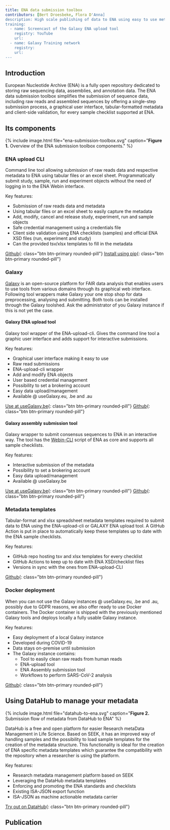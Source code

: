 ```yaml
---
title: ENA data submission toolbox
contributors: [Bert Droesbeke, Flora D'Anna] 
description: High scale publishing of data to ENA using easy to use metadata templates. 
training:
  - name: Screencast of the Galaxy ENA upload tool
    registry: YouTube
    url:
  - name: Galaxy Training network
    registry: 
    url:
---
```



## Introduction 

European Nucleotide Archive (ENA) is a fully open repository dedicated to storing raw sequencing data, assemblies, and annotation data. The ENA data submission toolbox simplifies the submission of sequence data, including raw reads and assembled sequences by offering a single-step submission process, a graphical user interface, tabular-formatted metadata and client-side validation, for every sample checklist supported at ENA.


## Its components

{% include image.html file="ena-submission-toolbox.svg" caption="<b>Figure 1.</b> Overview of the ENA submission toolbox components." %}


### ENA upload CLI

Command line tool allowing submission of raw reads data and respective metadata to ENA using tabular files or an excel sheet. Programmatically submit study, sample, run and experiment objects without the need of logging in to the ENA Webin interface. 

Key features:
- Submission of raw reads data and metadata
- Using tabular files or an excel sheet to easily capture the metadata
- Add, modify, cancel and release study, experiment, run and sample objects
- Safe credential management using a credentials file
- Client side validation using ENA checklists (samples) and official ENA XSD files (run, experiment and study)
- Can the provided tsv/xlsx templates to fill in the metadata

[<i class="fa-brands fa-github me-2"></i>Github](https://github.com/usegalaxy-eu/ena-upload-cli){: class="btn btn-primary rounded-pill"}
[<i class="fa-solid fa-download me-2"></i>Install using pip](https://pypi.org/project/ena-upload-cli/){: class="btn btn-primary rounded-pill"}

### Galaxy

[Galaxy](https://galaxyproject.org/eu/) is an open-source platform for FAIR data analysis that enables users to use tools from various domains through its graphical web interface.
Following tool wrappers make Galaxy your one stop shop for data preprocessing, analysing and submitting. Both tools can be installed through the Galaxy toolshed. Ask the administrator of you Galaxy instance if this is not yet the case.

#### Galaxy ENA upload tool

Galaxy tool wrapper of the ENA-upload-cli. Gives the command line tool a graphic user interface and adds support for interactive submissions. 

Key features:
- Graphical user interface making it easy to use
- Raw read submissions
- ENA-upload-cli wrapper
- Add and modify ENA objects
- User based credential management
- Possibility to set a brokering account
- Easy data upload/management
- Available @ useGalaxy.eu, .be and .au

[<i class="fa-solid fa-play me-2"></i>Use at useGalaxy.be](https://usegalaxy.be/?tool_id=toolshed.g2.bx.psu.edu%2Frepos%2Fiuc%2Fena_upload%2Fena_upload){: class="btn btn-primary rounded-pill"}
[<i class="fa-brands fa-github me-2"></i>Github](https://github.com/galaxyproject/tools-iuc/tree/master/tools/ena_upload){: class="btn btn-primary rounded-pill"}



#### Galaxy assembly submission tool

Galaxy wrapper to submit consensus sequences to ENA in an interactive way. The tool has the [Webin-CLI](https://github.com/enasequence/webin-cli) script of ENA as core and supports all sample checklists.

Key features:
- Interactive submission of the metadata
- Possibility to set a brokering account
- Easy data upload/management
- Available @ useGalaxy.be

[<i class="fa-solid fa-play me-2"></i>Use at useGalaxy.be](https://usegalaxy.be/?tool_id=toolshed.g2.bx.psu.edu%2Frepos%2Fieguinoa%2Fena_webin_cli%2Fena_consensus_submit){: class="btn btn-primary rounded-pill"}
[<i class="fa-brands fa-github me-2"></i>Github](https://github.com/usegalaxy-be/galaxytools/tree/main/consensus_sequence_ena_galaxy){: class="btn btn-primary rounded-pill"}


### Metadata templates

Tabular-format and xlsx spreadsheet metadata templates required to submit data to ENA using the ENA-upload-cli or GALAXY ENA upload tool. A GitHub Action is put in place to automatically keep these templates up to date with the ENA sample checklists.

Key features:
- GitHub repo hosting tsv and xlsx templates for every checklist
- GitHub Actions to keep up to date with ENA XSD/checklist files
- Versions in sync with the ones from ENA-upload-CLI

[<i class="fa-brands fa-github me-2"></i>Github](https://github.com/ELIXIR-Belgium/ENA-metadata-templates){: class="btn btn-primary rounded-pill"}

### Docker deployment

When you can not use the Galaxy instances @ useGalaxy.eu, .be and .au, possibly due to GDPR reasons, we also offer ready to use Docker containers. The  Docker container is shipped with the previously mentioned Galaxy tools and deploys locally a fully usable Galaxy instance. 

Key features:
- Easy deployment of a local Galaxy instance
- Developed during COVID-19
- Data stays on-premise until submission
- The Galaxy instance contains:
    - Tool to easily clean raw reads from human reads
    - ENA-upload tool
    - ENA Assembly submission tool
    - Workflows to perform SARS-CoV-2 analysis

[<i class="fa-brands fa-github me-2"></i>Github](https://github.com/ELIXIR-Belgium/ena-upload-container){: class="btn btn-primary rounded-pill"}

## Using DataHub to manage your metadata

{% include image.html file="datahub-to-ena.svg" caption="<b>Figure 2.</b> Submission flow of metadata from DataHub to ENA" %}

DataHub is a free and open platform for easier Research metaData Management in Life Science. Based on SEEK, it has an improved way of handling samples and the possibility to load sample templates for the creation of the metadata structure. This functionality is ideal for the creation of ENA specific metadata templates which guarantee the compatibility with the repository when a researcher is using the platform.

Key features:
- Research metadata management platform based on SEEK
- Leveraging the DataHub metadata templates
- Enforcing and promoting the ENA standards and checklists
- Existing ISA-JSON export function
- ISA-JSON as machine actionable metadata carrier

[<i class="fa-solid fa-play me-2"></i>Try out on DataHub](https://datahub-test.elixir-belgium.org/){: class="btn btn-primary rounded-pill"}


## Publication


